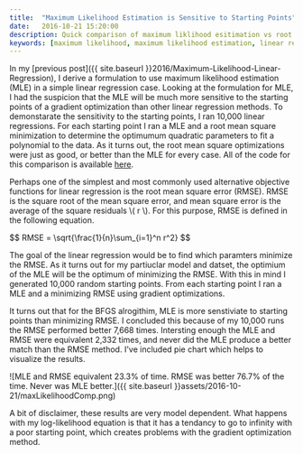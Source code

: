 ```yaml
---
title:  "Maximum Likelihood Estimation is Sensitive to Starting Points"
date:   2016-10-21 15:20:00
description: Quick comparison of maximum liklihood esitimation vs root mean square error for linear regression from random tarting points
keywords: [maximum likelihood, maximum likelihood estimation, linear regression, root mean square error, Python]
---
```

In my [previous post]({{ site.baseurl }}2016/Maximum-Likelihood-Linear-Regression), I derive a formulation to use maximum likelihood estimation (MLE) in a simple linear regression case. Looking at the formulation for MLE, I had the suspicion that the MLE will be much more sensitive to the starting points of a gradient optimization than other linear regression methods. To demonstarate the sensitivity to the starting points, I ran 10,000 linear regressions. For each starting point I ran a MLE and a root mean square minimization to determine the optimumum quadratic parameters to fit a polynomial to the data. As it turns out, the root mean square optimizations were just as good, or better than the MLE for every case. All of the code for this comparison is available [here](https://github.com/cjekel/cjekel.github.io/tree/master/assets/2016-10-21).

Perhaps one of the simplest and most commonly used alternative objective functions for linear regression is the root mean square error (RMSE). RMSE is the square root of the mean square error, and mean square error is the average of the square residuals <span>\\( r \\)</span>. For this purpose, RMSE is defined in the following equation.

<div>
$$
RMSE = \sqrt{\frac{1}{n}\sum_{i=1}^n r^2}
$$
</div>

The goal of the linear regression would be to find which paramters minimize the RMSE. As it turns out for my partiuclar model and datset, the optimium of the MLE will be the optimum of minimizing the RMSE. With this in mind I generated 10,000 random starting points. From each starting point I ran a MLE and a minimizing RMSE using gradient optimizations.

It turns out that for the BFGS alrogithim, MLE is more senstiviate to starting points than minimizing RMSE. I concluded this because of my 10,000 runs the RMSE performed better 7,668 times. Intersting enough the MLE and RMSE were equivalent 2,332 times, and never did the MLE produce a better match than the RMSE method. I've included pie chart which helps to visualize the results.

![MLE and RMSE equivalent 23.3% of time. RMSE was better 76.7% of the time. Never was MLE better.]({{ site.baseurl }}assets/2016-10-21/maxLikelihoodComp.png)

A bit of disclaimer, these results are very model dependent. What happens with my log-likelihood equation is that it has a tendancy to go to infinity with a poor starting point, which creates problems with the gradient optimization method. 
